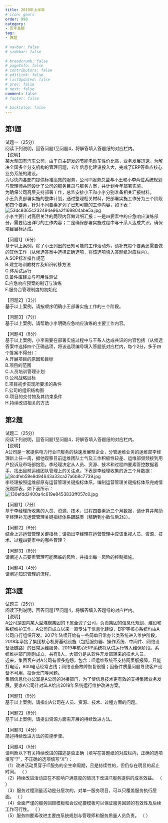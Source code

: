 ```yaml
---  
title: 2019年上半年  
# icon: gears  
order: 998  
category:  
- 历年真题  
tag:  
- 真题  
  
# navbar: false  
# sidebar: false  
  
# breadcrumb: false  
# pageInfo: false  
# contributors: false  
# editLink: false  
# lastUpdated: false  
# prev: false  
# next: false  
comment: false  
# footer: false  
  
# backtotop: false  
---  
```

## 第1题 ##

试题一（25分）  
阅读下列说明，回答问题1至问题4，将解答填入答题纸的对应栏内。  
【说明】  
某大型国有汽车公司，由于自主研发的节能电动车性价比高，业务发展迅速。为解决全国多个分支机构的管理问题，去年信息化建设投入大，完成了ERP等重点核心业务系统的建设。  
为尽快向各部门提供标准高效的服务，公司IT服务总监与小王和小李两位系统规划与管理师共同设计了公司的服务目录与服务方案，并计划今年部署实施。  
为确保公司高层支持部署工作，总监安排小王和小李分别准备相关汇报材料。  
小王负责部署实施的整体计划，通过整理相关材料，把部署实施工作分为三个阶段和四个要素，针对不同要素罗列了已知可能的工作内容，如下表：  
![53dc9365c232494e96a2f168804abe5a.jpg][]  
小李主要针对高层关注的两项内容做详细汇报：一是四要素中的应急响应演练部分，需要给出详尽的工作内容；二是确保部署实施过程中与干系人达成共识，确保项目目标达成。  
  
【问题1】（6分）  
基于以上案例，除了小王列出的已知可能的工作活动外，请补充每个要素还需要做的其他工作（从候选答案中选择正确选项，将该选项填入答题纸对应栏内）。  
A.SOP标准操作规范  
B.建立培训教材库及知识转移方法  
C.体系试运行  
D.备件库建立与可用性测试  
E.应急响应预案的制订与演练  
F.服务台管理制度的初始化  
  
【问题2】（3分）  
基于以上案例，请按顺序明确小王部署实施工作的三个阶段。  
  
【问题3】（7分）  
基于以上案例，请帮助小李明确应急响应演练的主要工作内容。  
  
【问题4】（8分）  
基于以上案例，小李需要在部署实施过程中与干系人达成共识的内容包括（从候选答案中选择四个正确选项，将该选项编号填入答题纸对应栏内，每个2分，多于四个答案不得分）：  
A.开展项目的原因和目标  
B.项目的范围  
C.人员培训管理计划  
D.公司战略目标  
E.项目初步实现所要求的条件  
F.公司的组织结构图  
G.项目的交付物及其约束条件  
H.持续改进相关的方法  


## 第2题 ##

试题二（25分）  
阅读下列说明，回答问题1至问题4，将解答填入答题纸的对应栏内。  
【说明】  
A公司是一家提供电力行业IT服务的快速发展型企业，分管运维业务的运维部李经理新上任一周，据他观察目前运维团队士气及工作积极性较差、运维部频频接到用户投诉及市场部抱怨。李经理决定从人员、资源、技术和过程四要素管控数据着手，找出目前运维团队管理上的关注点。下表是李经理收集的近三个月数据：  
![8cdfeb59e8d94643a33ca27a6b8c7739.jpg][]  
李经理按照运维部原有运营管理关键指标体系，编制运营管理关键指标体系完成情况跟踪表，如下表所示：  
![130efdd2400a4c619e8453833ff057c0.jpg][]  
  
【问题1】（7分）  
基于李经理所收集的人员、资源、技术、过程四要素近三个月数据，请计算并帮助李经理补充运营管理关键指标体系跟踪表（精确到小数位后2位）。  
  
【问题2】（6分）  
结合上述运营管理关键指标：请指出李经理在运营管理中应该重视人员、资源、技术、过程四要素中的哪些管理？  
  
【问题3】（8分）  
请阐述人员要素管理可能面临的风险，并指出每一风险的控制措施。  
  
【问题4】（4分）  
请阐述知识管理的流程。  


## 第3题 ##

试题三（25分）  
阅读下列说明，回答问题1至问题4，将解答填入答题纸的对应栏内。  
【说明】  
A公司是国内某大型煤炭集团的下属全资子公司，负责集团的信息化规划、建设和系统维护工作。A公司自成立以来一直专注于信息化建设，ERP等核心系统均由A公司自行组织开发。2017年陆续开始有一些简单日常办公类系统进入维护阶段，2018年承接了集团核心机房基础设施（包括服务器、操作系统、中间件、网络设备及链路）的日常运维服务，2019年核心ERP系统将从试运行转入维保阶段。系统维护部门刚刚成立，共有8人，大部分是从软件开发部转来的技术人员。  
近来，集团客户对A公司有很多抱怨，包含：IT运维系统不支持网页版报障，只能打电话，800电话经常占线；网络设备故障恢复很慢；因备件质量问题导致客户设备不可用、投诉无门等问题。  
集团信息化办公室是A公司的对接部门，为了使信息技术更有效的支持集团业务发展，要求A公司针对SLA给出2019年系统运行维护改进方案。  
  
【问题1】（9分）  
基于以上案例，请指出A公司在人员、资源、技术、过程方面的问题。  
  
【问题2】（8分）  
基于以上案例，请提出资源方面需开展的持续改进方法。  
  
【问题3】（4分）  
简述持续改进方法的实施步骤。  
  
【问题4】（5分）  
请判断以下有关持续改进的描述是否正确（填写在答题纸的对应栏内，正确的选项 填写“?”，不正确的选项填写“X”）：  
（1）改进活动贯穿于IT服务的全生命周期，且是持续性的，但仍存在明显的起止时间。 （ ）  
（2）持续改进活动应在不影响户满意度的情况下改进IT服务提供的成本效益。 （ ）  
（3）服务过程测量活动是分层次的，对单一服务项目，可以只覆盖服务执行层面。 （ ）  
（4）全面严谨的服务回顾模板和会议纪要模板可以保证服务回顾的有效性及后续工作可行性。 （ ）  
（5）服务四要素改进主要由系统规划与管理师和服务质量人员负责。 （ ）  



[53dc9365c232494e96a2f168804abe5a.jpg]: https://www.xkxxkx.cn/file/exam/software/系统规划与管理师/案例/第1题/53dc9365c232494e96a2f168804abe5a.jpg
[8cdfeb59e8d94643a33ca27a6b8c7739.jpg]: https://www.xkxxkx.cn/file/exam/software/系统规划与管理师/案例/第2题/8cdfeb59e8d94643a33ca27a6b8c7739.jpg
[130efdd2400a4c619e8453833ff057c0.jpg]: https://www.xkxxkx.cn/file/exam/software/系统规划与管理师/案例/第2题/130efdd2400a4c619e8453833ff057c0.jpg

